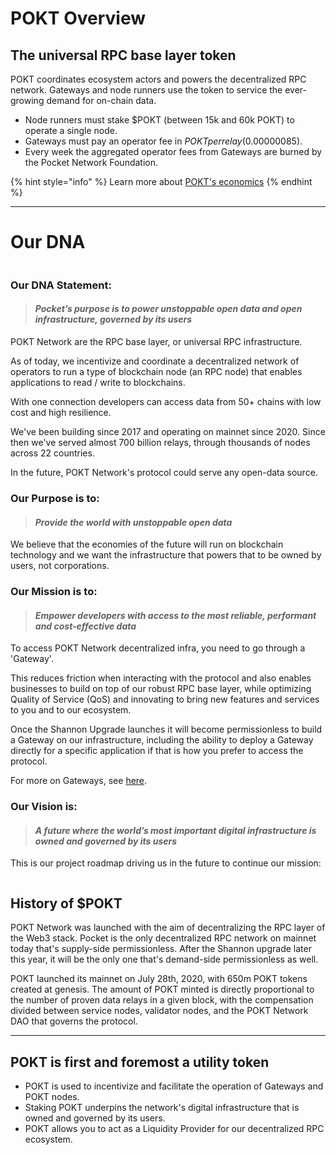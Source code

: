# POKT Overview

## The universal RPC base layer token&#x20;

POKT coordinates ecosystem actors and powers the decentralized RPC network. Gateways and node runners use the token to service the ever-growing demand for on-chain data.

* Node runners must stake $POKT (between 15k and 60k POKT) to operate a single node.
* Gateways must pay an operator fee in $POKT per relay ($0.00000085).
* Every week the aggregated operator fees from Gateways are burned by the Pocket Network Foundation.

{% hint style="info" %}
Learn more about [POKT's economics](https://docs.pokt.network/learn-about-pokt/the-economics)
{% endhint %}

***

# Our DNA

<figure><img src="../.gitbook/assets/spaces_HVZ3BQcmJhVmXh7fy6xP_uploads_git-blob-1cc11cff5184309a7f5bdc0bd760137cc180dae0_Mission Vision DNA (1) (1).webp" alt=""><figcaption></figcaption></figure>

### Our DNA Statement:

> #### _Pocket’s purpose is to power unstoppable open data and open infrastructure, governed by its users_&#x20;

POKT Network are the RPC base layer, or universal RPC infrastructure.

As of today, we incentivize and coordinate a decentralized network of operators to run a type of blockchain node (an RPC node) that enables applications to read / write to blockchains.

With one connection developers can access data from 50+ chains with low cost and high resilience.

We've been building since 2017 and operating on mainnet since 2020. Since then we've served almost 700 billion relays, through thousands of nodes across 22 countries.

In the future, POKT Network's protocol could serve any open-data source.

### Our Purpose is to:

> #### _Provide the world with unstoppable open data_

We believe that the economies of the future will run on blockchain technology and we want the infrastructure that powers that to be owned by users, not corporations.

### Our Mission is to:

> #### _Empower developers with access to the most reliable, performant and cost-effective data_

To access POKT Network decentralized infra, you need to go through a 'Gateway'.&#x20;

This reduces friction when interacting with the protocol and also enables businesses to build on top of our robust RPC base layer, while optimizing Quality of Service (QoS) and innovating to bring new features and services to you and to our ecosystem. &#x20;

Once the Shannon Upgrade launches it will become permissionless to build a Gateway on our infrastructure, including the ability to deploy a Gateway directly for a specific application if that is how you prefer to access the protocol.

For more on Gateways, see [here](broken-reference).

### Our Vision is:

> #### _A future where the world’s most important digital infrastructure is owned and governed by its users_

This is our project roadmap driving us in the future to continue our mission:&#x20;



<figure><img src="../.gitbook/assets/pasted image 0 (1).png" alt=""><figcaption></figcaption></figure>


## History of $POKT

POKT Network was launched with the aim of decentralizing the RPC layer of the Web3 stack. Pocket is the only decentralized RPC network on mainnet today that's supply-side permissionless. After the Shannon upgrade later this year, it will be the only one that's demand-side permissionless as well.

POKT launched its mainnet on July 28th, 2020, with 650m POKT tokens created at genesis. The amount of POKT minted is directly proportional to the number of proven data relays in a given block, with the compensation divided between service nodes, validator nodes, and the POKT Network DAO that governs the protocol.

***

## POKT is first and foremost a utility token

* POKT is used to incentivize and facilitate the operation of Gateways and POKT nodes.
* Staking POKT underpins the network's digital infrastructure that is owned and governed by its users.
* POKT allows you to act as a Liquidity Provider for our decentralized RPC ecosystem.

